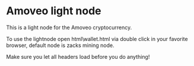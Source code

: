 Amoveo light node
========

This is a light node for the Amoveo cryptocurrency.

To use the lightnode open html\wallet.html via double click in your favorite browser, default node is zacks mining node.

Make sure you let all headers load before you do anything!